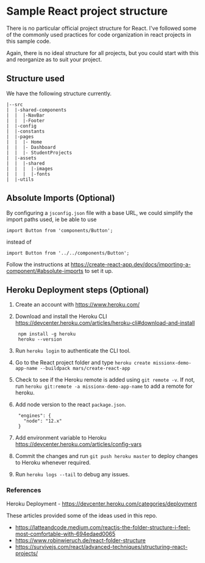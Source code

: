 # Sample React project structure

There is no particular official project structure for React. I've followed some of the commonly used practices for code organization in react projects in this sample code. 

Again, there is no ideal structure for all projects, but you could start with this and reorganize as to suit your project.

## Structure used
We have the following structure currently.

```
|--src
|  |-shared-components
|  |  |-NavBar        
|  |  |-Footer        
|  |-config 
|  |-constants
|  |-pages
|  |  |- Home
|  |  |- Dashboard
|  |  |- StudentProjects
|  |-assets
|  |  |-shared
|  |  |  |-images
|  |  |  |-fonts
|  |-utils
```

## Absolute Imports (Optional)

By configuring a `jsconfig.json` file with a base URL, we could simplify the import paths used, ie be able to use

`import Button from 'components/Button';` 

instead of 

`import Button from '../../components/Button';`

Follow the instructions at https://create-react-app.dev/docs/importing-a-component/#absolute-imports to set it up.

## Heroku Deployment steps (Optional)

1. Create an account with https://www.heroku.com/
2. Download and install the Heroku CLI https://devcenter.heroku.com/articles/heroku-cli#download-and-install
   
        npm install -g heroku
        heroku --version

3. Run `heroku login` to authenticate the CLI tool.
4. Go to the React project folder and type `heroku create missionx-demo-app-name --buildpack mars/create-react-app`
5. Check to see if the Heroku remote is added using `git remote -v`. If not, run `heroku git:remote -a missionx-demo-app-name` to add a remote for heroku.
6. Add node version to the react `package.json`.
        
        "engines": {
          "node": "12.x"
        }
7. Add environment variable to Heroku https://devcenter.heroku.com/articles/config-vars  
8. Commit the changes and run `git push heroku master` to deploy changes to Heroku whenever required.
9. Run `heroku logs --tail` to debug any issues.

### References
Heroku Deployment - https://devcenter.heroku.com/categories/deployment

These articles provided some of the ideas used in this repo.
* https://latteandcode.medium.com/reactjs-the-folder-structure-i-feel-most-comfortable-with-694edaed0065
* https://www.robinwieruch.de/react-folder-structure
* https://survivejs.com/react/advanced-techniques/structuring-react-projects/